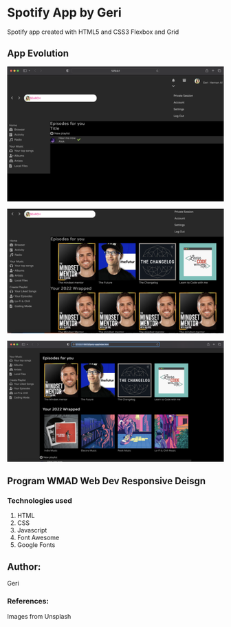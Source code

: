 # Spotify App by Geri

Spotify app created with HTML5 and CSS3 Flexbox and Grid

## App Evolution

![alt text](./assets/images/spotyimage.png "image")

![alt text](./assets/images/images-readme.png "image")

![alt text](./assets/images/readme-evolution.png "image")

## Program WMAD Web Dev Responsive Deisgn

### Technologies used

1. HTML
2. CSS
3. Javascript
4. Font Awesome
5. Google Fonts

## Author:

Geri

### References:

Images from Unsplash
